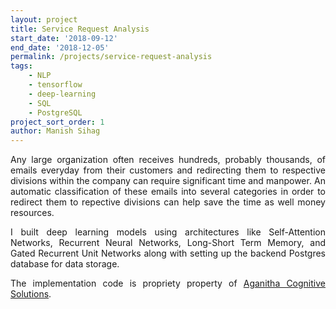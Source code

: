 ```yaml
---
layout: project
title: Service Request Analysis
start_date: '2018-09-12'
end_date: '2018-12-05'
permalink: /projects/service-request-analysis
tags: 
    - NLP
    - tensorflow
    - deep-learning
    - SQL
    - PostgreSQL
project_sort_order: 1
author: Manish Sihag
---
```


<p style="text-align: justify">Any large organization often receives hundreds, probably thousands, of emails everyday from their customers and redirecting them to respective divisions within the company can require significant time and manpower. An automatic classification of these emails into several categories in order to redirect them to repective divisions can help save the time as well money resources.</p>

<p style="text-align: justify">I built deep learning models using architectures like Self-Attention Networks, Recurrent Neural Networks, Long-Short Term Memory, and Gated Recurrent Unit Networks along with setting up the backend Postgres database for data storage.</p>

<p style="text-align: justify">The implementation code is propriety property of <a href="aganitha.ai" target="_blank">Aganitha Cognitive Solutions</a>.</p>

<!-- <p style="text-align: justify">Automation of this process saved hundreds of work-hours for the client weekly.</p> -->
